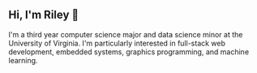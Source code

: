 ## Hi, I'm Riley 👋
I'm a third year computer science major and data science minor at the University of Virginia.
I'm particularly interested in full-stack web development, embedded systems, graphics programming, and machine learning. 


<!---
nfletcher27/nfletcher27 is a ✨ special ✨ repository because its `README.md` (this file) appears on your GitHub profile.
You can click the Preview link to take a look at your changes.
--->
